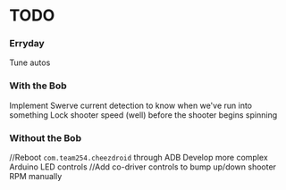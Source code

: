 # TODO

### Erryday
Tune autos

### With the Bob
Implement Swerve current detection to know when we've run into something
Lock shooter speed (well) before the shooter begins spinning

### Without the Bob
//Reboot `com.team254.cheezdroid` through ADB
Develop more complex Arduino LED controls
//Add co-driver controls to bump up/down shooter RPM manually